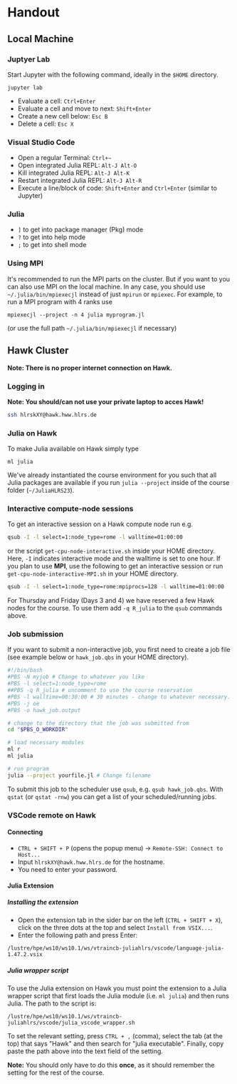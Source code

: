 # Handout

## Local Machine

### Juptyer Lab

Start Jupyter with the following command, ideally in the `$HOME` directory.

```
jupyter lab
```

* Evaluate a cell: `Ctrl+Enter`
* Evaluate a cell and move to next: `Shift+Enter`
* Create a new cell below: `Esc B`
* Delete a cell: `Esc X`

### Visual Studio Code

* Open a regular Terminal: `Ctrl+~`
* Open integrated Julia REPL: `Alt-J Alt-O`
* Kill integrated Julia REPL: `Alt-J Alt-K`
* Restart integrated Julia REPL: `Alt-J Alt-R`
* Execute a line/block of code: `Shift+Enter` and `Ctrl+Enter` (similar to Jupyter)

### Julia

* `]` to get into package manager (Pkg) mode
* `?` to get into help mode
* `;` to get into shell mode

### Using MPI

It's recommended to run the MPI parts on the cluster. But if you want to you can also use MPI on the local machine. In any case, you should use `~/.julia/bin/mpiexecjl` instead of just `mpirun` or `mpiexec`. For example, to run a MPI program with 4 ranks use
```
mpiexecjl --project -n 4 julia myprogram.jl
```

(or use the full path `~/.julia/bin/mpiexecjl` if necessary)

## Hawk Cluster

**Note: There is no proper internet connection on Hawk.**


### Logging in

**Note: You should/can not use your private laptop to acces Hawk!**

```bash
ssh hlrskXY@hawk.hww.hlrs.de
```

### Julia on Hawk

To make Julia available on Hawk simply type

```
ml julia
```

We've already instantiated the course environment for you such that all Julia packages are available if you run `julia --project` inside of the course folder (`~/JuliaHLRS23`).

### Interactive compute-node sessions

To get an interactive session on a Hawk compute node run e.g.
```bash
qsub -I -l select=1:node_type=rome -l walltime=01:00:00
```
or the script `get-cpu-node-interactive.sh` inside your HOME directory.
Here, `-I` indicates interactive mode and the walltime is set to one hour. If you plan to use **MPI**, use the following to get an interactive session or run `get-cpu-node-interactive-MPI.sh` in your HOME directory.
```bash
qsub -I -l select=1:node_type=rome:mpiprocs=128 -l walltime=01:00:00
```

For Thursday and Friday (Days 3 and 4) we have reserved a few Hawk nodes for the course. To use them add `-q R_julia` to the `qsub` commands above.


### Job submission

If you want to submit a non-interactive job, you first need to create a job file (see example below or `hawk_job.qbs` in your HOME directory).

```bash
#!/bin/bash
#PBS -N myjob # Change to whatever you like
#PBS -l select=1:node_type=rome
##PBS -q R_julia # uncomment to use the course reservation
#PBS -l walltime=00:30:00 # 30 minutes - change to whatever necessary.
#PBS -j oe
#PBS -o hawk_job.output

# change to the directory that the job was submitted from
cd "$PBS_O_WORKDIR"

# load necessary modules
ml r
ml julia

# run program
julia --project yourfile.jl # Change filename
```

To submit this job to the scheduler use `qsub`, e.g. `qsub hawk_job.qbs`. With `qstat` (or `qstat -rnw`) you can get a list of your scheduled/running jobs.

### VSCode remote on Hawk

#### Connecting
* `CTRL + SHIFT + P` (opens the popup menu) → `Remote-SSH: Connect to Host...`
* Input `hlrskXY@hawk.hww.hlrs.de` for the hostname.
* You need to enter your password.

#### Julia Extension

##### Installing the extension

* Open the extension tab in the sider bar on the left (`CTRL + SHIFT + X`), click on the three dots at the top and select `Install from VSIX...`.
* Enter the following path and press Enter:

```
/lustre/hpe/ws10/ws10.1/ws/vtraincb-juliahlrs/vscode/language-julia-1.47.2.vsix
```

##### Julia wrapper script

To use the Julia extension on Hawk you must point the extension to a Julia wrapper script that first loads the Julia module (i.e. `ml julia`) and then runs Julia. The path to the script is:

```
/lustre/hpe/ws10/ws10.1/ws/vtraincb-juliahlrs/vscode/julia_vscode_wrapper.sh
```

To set the relevant setting, press `CTRL + ,` (comma), select the tab (at the top) that says "Hawk" and then search for "julia executable". Finally, copy paste the path above into the text field of the setting.

**Note:** You should only have to do this **once**, as it should remember the setting for the rest of the course.